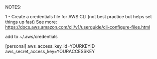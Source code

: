 NOTES:

1 - Create a credentials file for AWS CLI (not best practice but helps set things up fast)
See more: https://docs.aws.amazon.com/cli/v1/userguide/cli-configure-files.html

add to ~/.aws/credentials

[personal]
aws_access_key_id=YOURKEYID
aws_secret_access_key=YOURACCESSKEY
